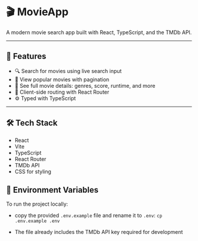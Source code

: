 # 🎬 MovieApp

A modern movie search app built with React, TypeScript, and the TMDb API.

---

## 🚀 Features

- 🔍 Search for movies using live search input
- 📄 View popular movies with pagination
- 🎥 See full movie details: genres, score, runtime, and more
- 🧭 Client-side routing with React Router
- ⚙️ Typed with TypeScript

---

## 🛠️ Tech Stack

- React
- Vite
- TypeScript
- React Router
- TMDb API
- CSS for styling

## 🔐 Environment Variables

To run the project locally:

- copy the provided `.env.example` file and rename it to `.env`:
`cp .env.example .env`

- The file already includes the TMDb API key required for development